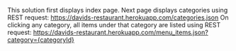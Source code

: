 This solution first displays index page.
Next page displays categories using REST request: https://davids-restaurant.herokuapp.com/categories.json
On clicking any category, all items under that category are listed using REST request:
https://davids-restaurant.herokuapp.com/menu_items.json?category={categoryId}